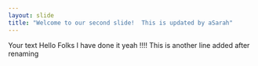 ```yaml
---
layout: slide
title: "Welcome to our second slide!  This is updated by aSarah"
---
```

Your text
Hello Folks I have done it yeah !!!!
This is another line added after renaming
